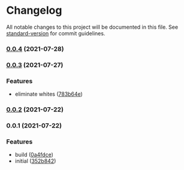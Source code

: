 # Changelog

All notable changes to this project will be documented in this file. See [standard-version](https://github.com/conventional-changelog/standard-version) for commit guidelines.

### [0.0.4](https://github.com/Liquid-JS/palette/compare/v0.0.3...v0.0.4) (2021-07-28)

### [0.0.3](https://github.com/Liquid-JS/palette/compare/v0.0.2...v0.0.3) (2021-07-27)


### Features

* eliminate whites ([783b64e](https://github.com/Liquid-JS/palette/commit/783b64e7bb3d2190d817c49d81cf8bf25f83ed09))

### [0.0.2](https://github.com/Liquid-JS/palette/compare/v0.0.1...v0.0.2) (2021-07-22)

### 0.0.1 (2021-07-22)


### Features

* build ([0a4fdce](https://github.com/Liquid-JS/palette/commit/0a4fdce9e2f56047e6bf8391c12b3b022a42702a))
* initial ([352b842](https://github.com/Liquid-JS/palette/commit/352b842b95d38b0ab98a2e048c6a7a0cc9be239b))
